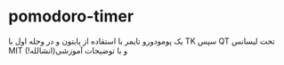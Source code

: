 # pomodoro-timer
یک پومودورو تایمر با استقاده از پایتون و در وحله اول با TK سپس QT
تحت لیسانس MIT و  با توضیحات آموزشی(انشالله!)
